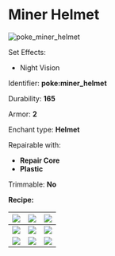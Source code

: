 # Miner Helmet

![poke\_miner\_helmet](https://github.com/ItsMePok/PFE/assets/136857747/8138e8d3-d55a-4ade-9096-bcd4a90c36c0)

Set Effects:

* Night Vision

Identifier: **poke:miner\_helmet**

Durability: **165**

Armor: **2**

Enchant type: **Helmet**

Repairable with:

* **Repair Core**
* **Plastic**

Trimmable: **No**

**Recipe:**

| ![](https://github.com/user-attachments/assets/011c3700-9b07-41f7-aff6-c850b73dc304) | ![](https://github.com/user-attachments/assets/f2b33b06-67a6-4a44-9c12-0259f8eb17a4)                                                               | ![](https://github.com/user-attachments/assets/011c3700-9b07-41f7-aff6-c850b73dc304) |
| ------------------------------------------------------------------------------------ | -------------------------------------------------------------------------------------------------------------------------------------------------- | ------------------------------------------------------------------------------------ |
| ![](https://github.com/user-attachments/assets/ef6c978f-76ec-48e4-aa89-29c2d98f4624) | ![](https://github.com/user-attachments/assets/ef6c978f-76ec-48e4-aa89-29c2d98f4624)                                                               | ![](https://github.com/user-attachments/assets/ef6c978f-76ec-48e4-aa89-29c2d98f4624) |
| ![](https://github.com/user-attachments/assets/ef6c978f-76ec-48e4-aa89-29c2d98f4624) | [![](https://minecraft.wiki/images/thumb/Redstone_Dust_JE2_BE2.png/150px-Redstone_Dust_JE2_BE2.png?8cf17)](https://minecraft.wiki/w/Redstone_Dust) | ![](https://github.com/user-attachments/assets/ef6c978f-76ec-48e4-aa89-29c2d98f4624) |
